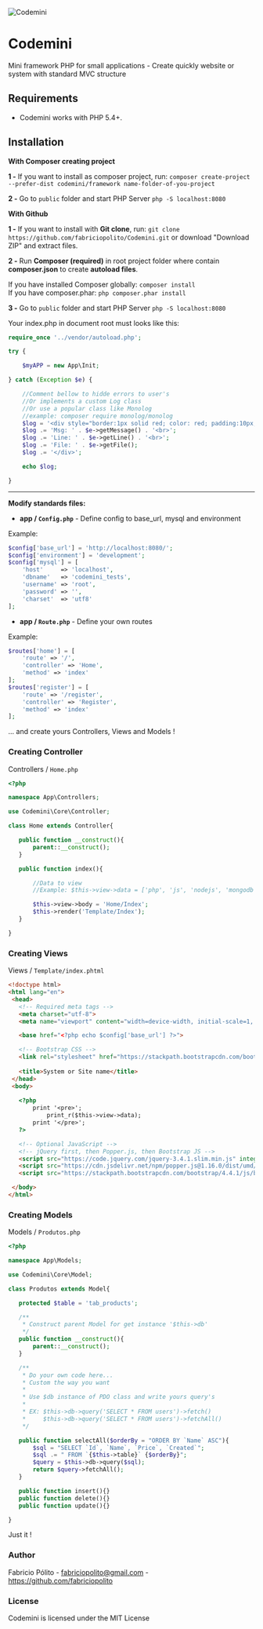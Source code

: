 ![Codemini](http://www.integraweb.com.br/codemini.png)

# Codemini
Mini framework PHP for small applications - Create quickly website or system with standard MVC structure

## Requirements

- Codemini works with PHP 5.4+.

## Installation

**With Composer creating project**

**1 -** If you want to install as composer project, run: `composer create-project --prefer-dist codemini/framework name-folder-of-you-project`  

**2 -** Go to `public` folder and start PHP Server `php -S localhost:8080` 

**With Github**

**1 -** If you want to install with **Git clone**, run: `git clone https://github.com/fabriciopolito/Codemini.git` or download "Download ZIP" and extract files.

**2 -** Run **Composer (required)** in root project folder where contain **composer.json** to create **autoload files**.

If you have installed Composer globally:  `composer install`  
If you have composer.phar: `php composer.phar install`

**3 -** Go to `public` folder and start PHP Server `php -S localhost:8080` 

Your index.php in document root must looks like this:

```php
require_once '../vendor/autoload.php';

try {

    $myAPP = new App\Init;

} catch (Exception $e) {

    //Comment bellow to hidde errors to user's
    //Or implements a custom Log class
    //Or use a popular class like Monolog
    //example: composer require monolog/monolog
    $log = '<div style="border:1px solid red; color: red; padding:10px;  margin:15px; font:14px Tahoma">';
    $log .= 'Msg: ' . $e->getMessage() . '<br>';
    $log .= 'Line: ' . $e->getLine() . '<br>';
    $log .= 'File: ' . $e->getFile();
    $log .= '</div>';

    echo $log;

}
```

---

**Modify standards files:**

 - **app / `Config.php`** - Define config to base_url, mysql and environment

Example: 

```php
$config['base_url'] = 'http://localhost:8080/';
$config['environment'] = 'development';
$config['mysql'] = [
    'host'     => 'localhost',
    'dbname'   => 'codemini_tests',
    'username' => 'root',
    'password' => '',
    'charset'  => 'utf8'
];
```

 - **app / `Route.php`** - Define your own routes

Example:

```php
$routes['home'] = [
    'route' => '/',
    'controller' => 'Home',
    'method' => 'index'
];
$routes['register'] = [
    'route' => '/register',
    'controller' => 'Register',
    'method' => 'index'
];
````

 ... and create yours Controllers, Views and Models !
  
### Creating Controller

Controllers / `Home.php`
 
 ```php
<?php 

namespace App\Controllers;

use Codemini\Core\Controller;

class Home extends Controller{

    public function __construct(){
        parent::__construct();
    }

    public function index(){

        //Data to view
        //Example: $this->view->data = ['php', 'js', 'nodejs', 'mongodb', 'css'];

        $this->view->body = 'Home/Index';
        $this->render('Template/Index');
    }

}
```
 
### Creating Views

Views / `Template/index.phtml`
 
 ```html
<!doctype html>
<html lang="en">
  <head>
    <!-- Required meta tags -->
    <meta charset="utf-8">
    <meta name="viewport" content="width=device-width, initial-scale=1, shrink-to-fit=no">

    <base href="<?php echo $config['base_url'] ?>">

    <!-- Bootstrap CSS -->
    <link rel="stylesheet" href="https://stackpath.bootstrapcdn.com/bootstrap/4.4.1/css/bootstrap.min.css" integrity="sha384-Vkoo8x4CGsO3+Hhxv8T/Q5PaXtkKtu6ug5TOeNV6gBiFeWPGFN9MuhOf23Q9Ifjh" crossorigin="anonymous">
    
    <title>System or Site name</title>
  </head>
  <body>
  
	<?php 
		print '<pre>';
			print_r($this->view->data);
		print '</pre>';
	?>

    <!-- Optional JavaScript -->
    <!-- jQuery first, then Popper.js, then Bootstrap JS -->
    <script src="https://code.jquery.com/jquery-3.4.1.slim.min.js" integrity="sha384-J6qa4849blE2+poT4WnyKhv5vZF5SrPo0iEjwBvKU7imGFAV0wwj1yYfoRSJoZ+n" crossorigin="anonymous"></script>
    <script src="https://cdn.jsdelivr.net/npm/popper.js@1.16.0/dist/umd/popper.min.js" integrity="sha384-Q6E9RHvbIyZFJoft+2mJbHaEWldlvI9IOYy5n3zV9zzTtmI3UksdQRVvoxMfooAo" crossorigin="anonymous"></script>
    <script src="https://stackpath.bootstrapcdn.com/bootstrap/4.4.1/js/bootstrap.min.js" integrity="sha384-wfSDF2E50Y2D1uUdj0O3uMBJnjuUD4Ih7YwaYd1iqfktj0Uod8GCExl3Og8ifwB6" crossorigin="anonymous"></script>

  </body>
</html>
```

### Creating Models

Models / `Produtos.php`
 
 ```php
<?php 

namespace App\Models;

use Codemini\Core\Model;

class Produtos extends Model{

    protected $table = 'tab_products';

    /**
     * Construct parent Model for get instance '$this->db'
     */
    public function __construct(){
        parent::__construct();
    }

    /**
     * Do your own code here... 
     * Custom the way you want
     * 
     * Use $db instance of PDO class and write yours query's
     * 
     * EX: $this->db->query('SELECT * FROM users')->fetch()
     *     $this->db->query('SELECT * FROM users')->fetchAll()
     */

    public function selectAll($orderBy = "ORDER BY `Name` ASC"){
        $sql = "SELECT `Id`, `Name`, `Price`, `Created`";
        $sql .= " FROM `{$this->table}` {$orderBy}";
        $query = $this->db->query($sql);
        return $query->fetchAll();
    }

    public function insert(){}
    public function delete(){}
    public function update(){}

}
```

 Just it ! 
 
### Author

Fabricio Pólito - <fabriciopolito@gmail.com> - <https://github.com/fabriciopolito>

### License

Codemini is licensed under the MIT License
